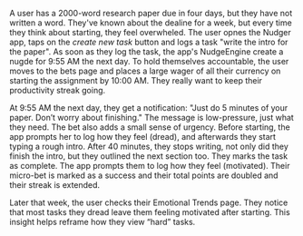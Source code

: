 A user has a 2000-word research paper due in four days, but they have not written a word. They've known about the dealine for a week, but every time they think about starting, they feel overwheled. The user opnes the Nudger app, taps on the *create new task* button and logs a task "write the intro for the paper". As soon as they log the task, the app's NudgeEngine create a nugde for 9:55 AM the next day. To hold themselves accountable, the user moves to the bets page and places a large wager of all their currency on starting the assignment by 10:00 AM. They really want to keep their productivity streak going.  

At 9:55 AM the next day, they get a notification: "Just do 5 minutes of your paper. Don’t worry about finishing." The message is low-pressure, just what they need. The bet also adds a small sense of urgency. Before starting, the app prompts her to log how they feel (dread), and afterwards they start typing a rough intro. After 40 minutes, they stops writing, not only did they finish the intro, but they outlined the next section too. They marks the task as complete. The app prompts them to log how they feel (motivated). Their micro-bet is marked as a success and their total points are doubled and their streak is extended. 

Later that week, the user checks their Emotional Trends page. They notice that most tasks they dread leave them feeling motivated after starting. This insight helps reframe how they view “hard” tasks.